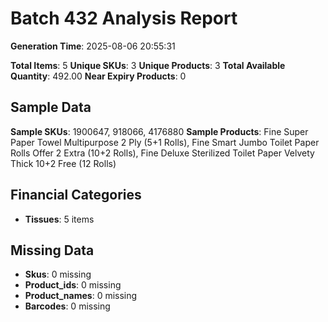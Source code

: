 # Batch 432 Analysis Report

**Generation Time**: 2025-08-06 20:55:31

**Total Items**: 5
**Unique SKUs**: 3
**Unique Products**: 3
**Total Available Quantity**: 492.00
**Near Expiry Products**: 0

## Sample Data
**Sample SKUs**: 1900647, 918066, 4176880
**Sample Products**: Fine Super Paper Towel Multipurpose 2 Ply (5+1 Rolls), Fine Smart Jumbo Toilet Paper Rolls Offer 2 Extra (10+2 Rolls), Fine Deluxe Sterilized Toilet Paper Velvety Thick 10+2 Free (12 Rolls)

## Financial Categories
- **Tissues**: 5 items

## Missing Data
- **Skus**: 0 missing
- **Product_ids**: 0 missing
- **Product_names**: 0 missing
- **Barcodes**: 0 missing
